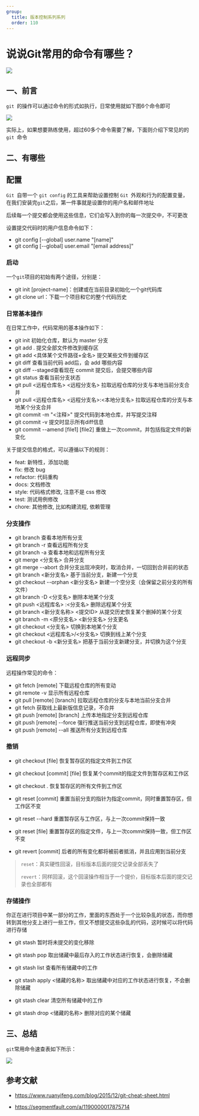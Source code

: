 ```yaml
---
group:
  title: 版本控制系列系列
  order: 110
---
```


# 说说Git常用的命令有哪些？

 ![](https://static.vue-js.com/f66b3290-f7af-11eb-bc6f-3f06e1491664.png)



## 一、前言

`git `的操作可以通过命令的形式如执行，日常使用就如下图6个命令即可

 ![](https://static.vue-js.com/fe150520-f7af-11eb-991d-334fd31f0201.png)

实际上，如果想要熟练使用，超过60多个命令需要了解，下面则介绍下常见的的`git `命令



## 二、有哪些





## 配置

`Git `自带一个 `git config` 的工具来帮助设置控制 `Git `外观和行为的配置变量，在我们安装完`git`之后，第一件事就是设置你的用户名和邮件地址

后续每一个提交都会使用这些信息，它们会写入到你的每一次提交中，不可更改

设置提交代码时的用户信息命令如下：

- git config [--global] user.name "[name]" 
- git config [--global] user.email "[email address]"





### 启动

一个`git`项目的初始有两个途径，分别是：

- git init [project-name]：创建或在当前目录初始化一个git代码库
- git clone url：下载一个项目和它的整个代码历史



### 日常基本操作

在日常工作中，代码常用的基本操作如下：

- git init 初始化仓库，默认为 master 分支
- git add . 提交全部文件修改到缓存区
- git add <具体某个文件路径+全名> 提交某些文件到缓存区
- git diff  查看当前代码 add后，会 add 哪些内容
- git diff --staged查看现在 commit 提交后，会提交哪些内容
- git status 查看当前分支状态
- git pull <远程仓库名> <远程分支名> 拉取远程仓库的分支与本地当前分支合并
- git pull <远程仓库名> <远程分支名>:<本地分支名> 拉取远程仓库的分支与本地某个分支合并
- git commit -m "<注释>" 提交代码到本地仓库，并写提交注释
- git commit -v 提交时显示所有diff信息
- git commit --amend [file1] [file2] 重做上一次commit，并包括指定文件的新变化

关于提交信息的格式，可以遵循以下的规则：

- feat: 新特性，添加功能
- fix: 修改 bug
- refactor: 代码重构
- docs: 文档修改
- style: 代码格式修改, 注意不是 css 修改
- test: 测试用例修改
- chore: 其他修改, 比如构建流程, 依赖管理



### 分支操作

- git branch 查看本地所有分支
- git branch -r 查看远程所有分支
- git branch -a 查看本地和远程所有分支
- git merge <分支名> 合并分支
- git merge --abort 合并分支出现冲突时，取消合并，一切回到合并前的状态
- git branch <新分支名> 基于当前分支，新建一个分支
- git checkout --orphan <新分支名> 新建一个空分支（会保留之前分支的所有文件）
- git branch -D <分支名> 删除本地某个分支
- git push <远程库名> :<分支名> 删除远程某个分支
- git branch <新分支名称> <提交ID> 从提交历史恢复某个删掉的某个分支
- git branch -m <原分支名> <新分支名> 分支更名
- git checkout <分支名> 切换到本地某个分支
- git checkout <远程库名>/<分支名> 切换到线上某个分支
- git checkout -b <新分支名> 把基于当前分支新建分支，并切换为这个分支





### 远程同步

远程操作常见的命令：

- git fetch [remote] 下载远程仓库的所有变动
- git remote -v 显示所有远程仓库
- git pull [remote] [branch] 拉取远程仓库的分支与本地当前分支合并
- git fetch 获取线上最新版信息记录，不合并
- git push [remote] [branch] 上传本地指定分支到远程仓库
- git push [remote] --force 强行推送当前分支到远程仓库，即使有冲突
- git push [remote] --all 推送所有分支到远程仓库



### 撤销

- git checkout [file] 恢复暂存区的指定文件到工作区
- git checkout [commit] [file]  恢复某个commit的指定文件到暂存区和工作区
- git checkout . 恢复暂存区的所有文件到工作区
- git reset [commit] 重置当前分支的指针为指定commit，同时重置暂存区，但工作区不变
- git reset --hard 重置暂存区与工作区，与上一次commit保持一致
- git reset [file] 重置暂存区的指定文件，与上一次commit保持一致，但工作区不变

- git revert [commit]  后者的所有变化都将被前者抵消，并且应用到当前分支

> `reset`：真实硬性回滚，目标版本后面的提交记录全部丢失了
>
> `revert`：同样回滚，这个回滚操作相当于一个提价，目标版本后面的提交记录也全部都有



### 存储操作

你正在进行项目中某一部分的工作，里面的东西处于一个比较杂乱的状态，而你想转到其他分支上进行一些工作，但又不想提交这些杂乱的代码，这时候可以将代码进行存储

- git stash 暂时将未提交的变化移除
- git stash pop 取出储藏中最后存入的工作状态进行恢复，会删除储藏

- git stash list 查看所有储藏中的工作
- git stash apply <储藏的名称>  取出储藏中对应的工作状态进行恢复，不会删除储藏
- git stash clear 清空所有储藏中的工作
- git stash drop <储藏的名称>  删除对应的某个储藏



## 三、总结

`git`常用命令速查表如下所示：

 ![](https://static.vue-js.com/0a10f3c0-f7b0-11eb-991d-334fd31f0201.png)



## 参考文献

- https://www.ruanyifeng.com/blog/2015/12/git-cheat-sheet.html

- https://segmentfault.com/a/1190000017875714
